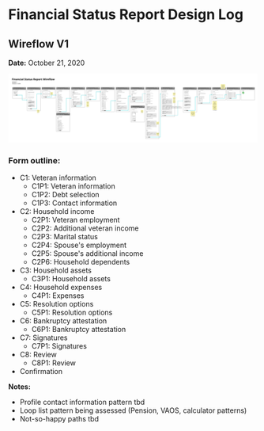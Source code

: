 # Financial Status Report Design Log

## Wireflow V1
**Date:** October 21, 2020

![V1](https://github.com/department-of-veterans-affairs/va.gov-team/blob/master/products/Debt%20Resolution/Financial-Status-Report/assets/fsr-wireflow-1.jpg)

### Form outline:

- C1: Veteran information
  -   C1P1: Veteran information
  -   C1P2: Debt selection
  -   C1P3: Contact information
- C2: Household income
  -   C2P1: Veteran employment
  -   C2P2: Additional veteran income
  -   C2P3: Marital status
  -   C2P4: Spouse's employment
  -   C2P5: Spouse's additional income
  -   C2P6: Household dependents
- C3: Household assets
  -   C3P1: Household assets
- C4: Household expenses
  -   C4P1: Expenses
- C5: Resolution options
  -   C5P1: Resolution options
- C6: Bankruptcy attestation
  -   C6P1: Bankruptcy attestation
- C7: Signatures
  -   C7P1: Signatures
- C8: Review
  -   C8P1: Review
- Confirmation

**Notes:**
- Profile contact information pattern tbd
- Loop list pattern being assessed (Pension, VAOS, calculator patterns)
- Not-so-happy paths tbd
